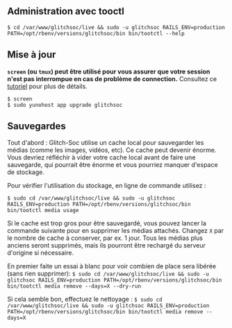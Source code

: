 ## Administration avec tooctl

`$ cd /var/www/glitchsoc/live && sudo -u glitchsoc RAILS_ENV=production PATH=/opt/rbenv/versions/glitchsoc/bin bin/tootctl --help`

## Mise à jour

**`screen` (ou `tmux`) peut être utilisé pour vous assurer que votre session n'est pas interrompue en cas de problème de connection.**
Consultez ce [tutoriel](https://www.howtogeek.com/662422/how-to-use-linuxs-screen-command/) pour plus de détails.

```
$ screen
$ sudo yunohost app upgrade glitchsoc
```

## Sauvegardes

Tout d'abord : Glitch-Soc utilise un cache local pour sauvegarder les médias (comme les images, vidéos, etc). Ce cache peut devenir énorme.
Vous devriez réfléchir à vider votre cache local avant de faire une sauvegarde, qui pourrait être énorme et vous pourriez manquer d'espace de stockage.

Pour vérifier l'utilisation du stockage, en ligne de commande utilisez :

`$ sudo cd /var/www/glitchsoc/live && sudo -u glitchsoc RAILS_ENV=production PATH=/opt/rbenv/versions/glitchsoc/bin bin/tootctl media usage`

Si le cache est trop gros pour être sauvegardé, vous pouvez lancer la commande suivante pour en supprimer les médias attachés. Changez `X` par le nombre de cache à conserver, par ex. 1 jour. Tous les médias plus anciens seront supprimés, mais ils pourront être rechargé du serveur d'origine si nécessaire.

En premier faite un essai à blanc pour voir combien de place sera libérée (sans rien supprimer):
`$ sudo cd /var/www/glitchsoc/live && sudo -u glitchsoc RAILS_ENV=production PATH=/opt/rbenv/versions/glitchsoc/bin bin/tootctl media remove --days=X --dry-run`

Si cela semble bon, effectuez le nettoyage :
`$ sudo cd /var/www/glitchsoc/live && sudo -u glitchsoc RAILS_ENV=production PATH=/opt/rbenv/versions/glitchsoc/bin bin/tootctl media remove --days=X `
